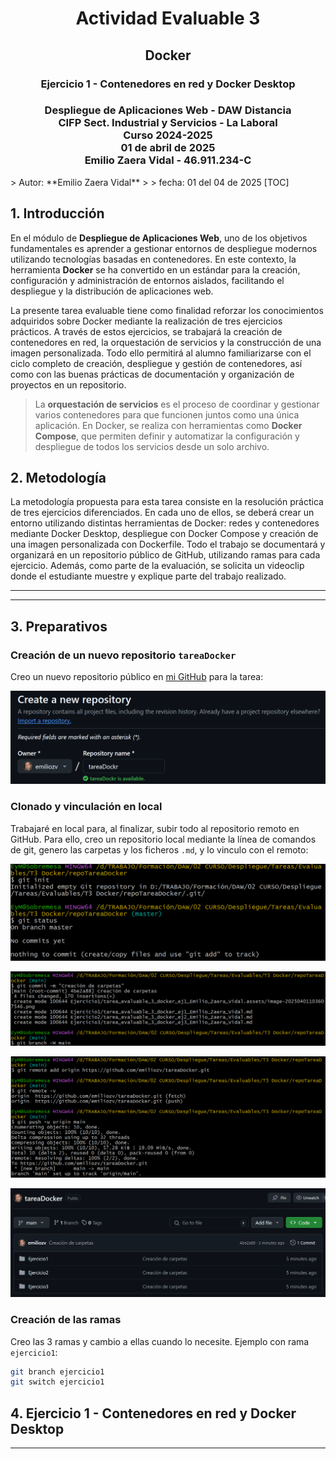 <div style="text-align: center;">
    <h1>Actividad Evaluable 3</h1>
    <h2>Docker</h2>
    <h3>Ejercicio 1 - Contenedores en red y Docker Desktop</h3>
    <h3>Despliegue de Aplicaciones Web - DAW Distancia<br>
    CIFP Sect. Industrial y Servicios - La Laboral<br>
    Curso 2024-2025<br>
    01 de abril de 2025<br>
    Emilio Zaera Vidal - 46.911.234-C</h3>
</div>





<div style="page-break-after: always;"></div>
> Autor: **Emilio Zaera Vidal** 
>
> fecha: 01 del 04 de 2025
[TOC]

## 1. Introducción

En el módulo de **Despliegue de Aplicaciones Web**, uno de los objetivos fundamentales es aprender a gestionar entornos de despliegue modernos utilizando tecnologías basadas en contenedores. En este contexto, la herramienta **Docker** se ha convertido en un estándar para la creación, configuración y administración de entornos aislados, facilitando el despliegue y la distribución de aplicaciones web.

La presente tarea evaluable tiene como finalidad reforzar los conocimientos adquiridos sobre Docker mediante la realización de tres ejercicios prácticos. A través de estos ejercicios, se trabajará la creación de contenedores en red, la orquestación de servicios y la construcción de una imagen personalizada. Todo ello permitirá al alumno familiarizarse con el ciclo completo de creación, despliegue y gestión de contenedores, así como con las buenas prácticas de documentación y organización de proyectos en un repositorio.

> La **orquestación de servicios** es el proceso de coordinar y gestionar varios contenedores para que funcionen juntos como una única aplicación. En Docker, se realiza con herramientas como **Docker Compose**, que permiten definir y automatizar la configuración y despliegue de todos los servicios desde un solo archivo.



## 2. Metodología

La metodología propuesta para esta tarea consiste en la resolución práctica de tres ejercicios diferenciados. En cada uno de ellos, se deberá crear un entorno utilizando distintas herramientas de Docker: redes y contenedores mediante Docker Desktop, despliegue con Docker Compose y creación de una imagen personalizada con Dockerfile. Todo el trabajo se documentará y organizará en un repositorio público de GitHub, utilizando ramas para cada ejercicio. Además, como parte de la evaluación, se solicita un videoclip donde el estudiante muestre y explique parte del trabajo realizado.

---

---



## 3. Preparativos

### Creación de un nuevo repositorio `tareaDocker`

Creo un nuevo repositorio público en [mi GitHub](https://github.com/emiliozv/tareaDocker) para la tarea:

<img src="./tarea_evaluable_3_docker_ej2_Emilio_Zaera_Vidal.assets/image-20250401103607546.png" alt="image-20250401103607546" style="zoom:50%;" />



### Clonado y vinculación en local

Trabajaré en local para, al finalizar, subir todo al repositorio remoto en GitHub. Para ello, creo un repositorio local mediante la línea de comandos de git, genero las carpetas y los ficheros `.md`, y lo vinculo con el remoto:

![image-20250401110718554](./tarea_evaluable_3_docker_ej2_Emilio_Zaera_Vidal.assets/image-20250401110718554.png)

![image-20250401110750707](./tarea_evaluable_3_docker_ej2_Emilio_Zaera_Vidal.assets/image-20250401110750707.png)

![image-20250401110818708](./tarea_evaluable_3_docker_ej2_Emilio_Zaera_Vidal.assets/image-20250401110818708.png)

![image-20250401110840523](./tarea_evaluable_3_docker_ej2_Emilio_Zaera_Vidal.assets/image-20250401110840523.png)



### Creación de las ramas

Creo las 3 ramas y cambio a ellas cuando lo necesite. Ejemplo con rama `ejercicio1`:

```bash
git branch ejercicio1
git switch ejercicio1
```

 

## 4. Ejercicio 1 - Contenedores en red y Docker Desktop



---



